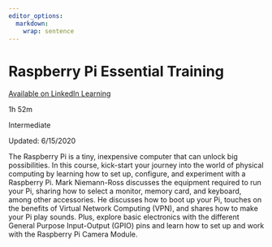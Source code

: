 ```yaml
---
editor_options: 
  markdown: 
    wrap: sentence
---
```


# Raspberry Pi Essential Training

[Available on LinkedIn Learning](https://linkedin-learning.pxf.io/rpiesst)

1h 52m

Intermediate

Updated: 6/15/2020

The Raspberry Pi is a tiny, inexpensive computer that can unlock big possibilities.
In this course, kick-start your journey into the world of physical computing by learning how to set up, configure, and experiment with a Raspberry Pi.
Mark Niemann-Ross discusses the equipment required to run your Pi, sharing how to select a monitor, memory card, and keyboard, among other accessories.
He discusses how to boot up your Pi, touches on the benefits of Virtual Network Computing (VPN), and shares how to make your Pi play sounds.
Plus, explore basic electronics with the different General Purpose Input-Output (GPIO) pins and learn how to set up and work with the Raspberry Pi Camera Module.
